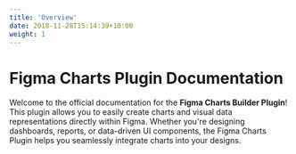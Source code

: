 ```yaml
---
title: 'Overview'
date: 2018-11-28T15:14:39+10:00
weight: 1
---
```


# **Figma Charts Plugin Documentation**

Welcome to the official documentation for the **Figma Charts Builder Plugin**! This plugin allows you to easily create charts and visual data representations directly within Figma. Whether you're designing dashboards, reports, or data-driven UI components, the Figma Charts Plugin helps you seamlessly integrate charts into your designs.

